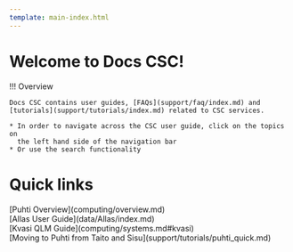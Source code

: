 ```yaml
---
template: main-index.html
---
```


<h1 id="welcometext"> Welcome to Docs CSC! </h1>

!!! Overview
    
    Docs CSC contains user guides, [FAQs](support/faq/index.md) and [tutorials](support/tutorials/index.md) related to CSC services.

    * In order to navigate across the CSC user guide, click on the topics on
      the left hand side of the navigation bar
    * Or use the search functionality


<h1 id="quicklinktitle"> Quick links </h1>

<span id="index-quicklinks">
[Puhti Overview](computing/overview.md) 
</span><br>
<span id="index-quicklinks">
[Allas User Guide](data/Allas/index.md)
</span><br>
<span id="index-quicklinks">
[Kvasi QLM Guide](computing/systems.md#kvasi)
</span><br>
<span id="index-quicklinks">
[Moving to Puhti from Taito and Sisu](support/tutorials/puhti_quick.md)
</span>


